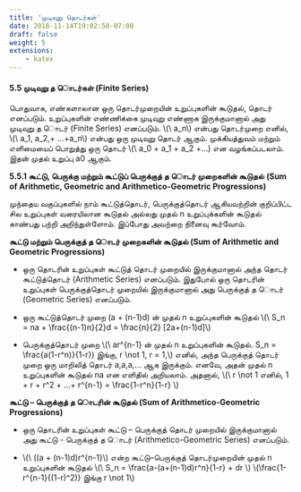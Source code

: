 ```yaml
---
title: 'முடிவுறு தொடர்கள்'
date: 2018-11-14T19:02:50-07:00
draft: false
weight: 5
extensions:
    - katex
---
```


####  5.5 முடிவுறு த ொடர்கள் (Finite Series)


பொதுவாக, எண்களாலான ஒரு தொடர்முறையின் உறுப்புகளின் கூடுதல்,
தொடர் எனப்படும். உறுப்புகளின் எண்ணிக்கை முடிவுறு எண்ணாக
இருக்குமானால் அது முடிவுறு த ொடர் (Finite Series) எனப்படும். \\(\ a_n\\) என்பது
தொடர்முறை எனில், \\(\ a_1, a_2,+ ...+a_n\\) என்பது ஒரு முடிவுறு தொடர் ஆகும்.
முக்கியத்துவம் மற்றும் எளிமையைப் பொறுத்து ஒரு தொடர் \\(\ a_0 + a_1 + a_2 +...) என
வழங்கப்படலாம். இதன் முதல் உறுப்பு a0 ஆகும்.

**5.5.1 கூட்டு, பெருக்கு மற்றும் கூட்டுப் பெருக்குத் த ொடர் முறைகளின் கூடுதல்**
**(Sum of Arithmetic, Geometric and Arithmetico-Geometric Progressions)**

முந்தைய வகுப்புகளில் நாம் கூட்டுத்தொடர், பெருக்குத்தொடர் ஆகியவற்றின் குறிப்பிட்ட சில
உறுப்புகள் வரையிலான கூடுதல் அல்லது முதல் n உறுப்புக்களின் கூடுதல் காண்பது பற்றி
அறிந்துள்ளோம். இப்போது அவற்றை நினைவு கூர்வோம்.

**கூட்டு மற்றும் பெருக்குத் த ொடர் முறைகளின் கூடுதல் (Sum of Arithmetic and Geometric Progressions)**

* ஒரு தொடரின் உறுப்புகள் கூட்டுத் தொடர் முறையில் இருக்குமானால் அந்த தொடர்
கூட்டுத்தொடர் (Arithmetic Series) எனப்படும். இதுபோல் ஒரு தொடரின் உறுப்புகள்
பெருக்குத்தொடர் முறையில் இருக்குமானால் அது பெருக்குத் த ொடர் (Geometric Series)
எனப்படும்.

* ஒரு கூட்டுத்தொடர் முறை (a + (n-1)d) ன் முதல் n உறுப்புகளின் கூடுதல் \\(\ S_n = na + \frac{(n-1)n}{2}d = \frac{n}{2} [2a+(n-1)d]\\)


* பெருக்குத்தொடர் முறை \\(\ ar^{n-1} ன் முதல் n உறுப்புகளின் கூடுதல். S_n = \frac{a(1-r^n)}{1-r}) இங்கு, r \not 1,  r = 1,\\) எனில், அந்த பெருக்குத் தொடர் முறை ஒரு மாறிலித் தொடர் a,a,a,... ஆக இருக்கும். எனவே, அதன் முதல் n உறுப்புகளின் கூடுதல் na என எளிதில் அறியலாம். 
அதனால், \\(\ r \not 1 எனில், 1 + r + r^2 + ...+ r^{n-1} = \frac{1-r^n}{1-r} \\)

**கூட்டு – பெருக்குத் த ொடரின் கூடுதல் (Sum of Arithmetico-Geometric Progressions)**

* ஒரு தொடரின் உறுப்புகள் கூட்டு – பெருக்குத் தொடர் முறையில் இருக்குமானால் அது
கூட்டு - பெருக்குத் த ொடர் (Arithmetico-Geometric Series) எனப்படும்.

* \\(\ ((a + (n-1)d)r^{n-1}\\) என்ற கூட்டு–பெருக்குத் தொடர்முறையின் முதல் n உறுப்புகளின் கூடுதல் \\(\ S_n = \frac{a-(a+(n-1)d)r^n}{1-r} + dr \\) 
   \\(\frac{1-r^{n-1}{(1-r)^2)}  இங்கு  r \not 1\\)